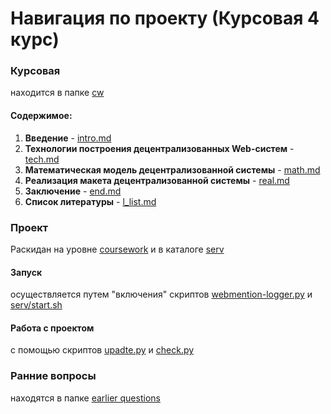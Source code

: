 # Навигация по проекту (Курсовая 4 курс)

### Курсовая
находится в папке [cw](https://github.com/Mikhail356/coursework/tree/master/cw)
#### Содержимое:
1. __Введение__ - [intro.md](https://github.com/Mikhail356/coursework/blob/master/cw/intro.md)
2. __Технологии построения децентрализованных Web-систем__ - [tech.md](https://github.com/Mikhail356/coursework/blob/master/cw/tech.md)
3. __Математическая модель децентрализованной системы__ - [math.md](https://github.com/Mikhail356/coursework/blob/master/cw/math.md)
4. __Реализация макета децентрализованной системы__ - [real.md](https://github.com/Mikhail356/coursework/blob/master/cw/real.md)
5. __Заключение__ - [end.md](https://github.com/Mikhail356/coursework/blob/master/cw/real.md)
6. __Список литературы__ - [l_list.md](https://github.com/Mikhail356/coursework/blob/master/cw/l_list.md)

### Проект
Раскидан на уровне [coursework](https://github.com/Mikhail356/coursework) и в каталоге [serv](https://github.com/Mikhail356/coursework/tree/master/serv)
#### Запуск
осуществляется путем "включения" скриптов [webmention-logger.py](https://github.com/Mikhail356/coursework/blob/master/webmention-logger.py) и [serv/start.sh](https://github.com/Mikhail356/coursework/blob/master/serv/start.sh)
#### Работа с проектом
с помощью скриптов [upadte.py](https://github.com/Mikhail356/coursework/blob/master/update.py) и [check.py](https://github.com/Mikhail356/coursework/blob/master/check.py)

### Ранние вопросы
находятся в папке [earlier questions](https://github.com/Mikhail356/coursework/tree/master/earlier%20questions)